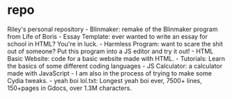 # repo
Riley's personal repository - Blinmaker: remake of the Blinmaker program from Life of Boris - Essay Template: ever wanted to write an essay for school in HTML? You're in luck. - Harmless Program: want to scare the shit out of someone? Put this program into a JS editor and try it out! - HTML Basic Website: code for a basic website made with HTML. - Tutorials: Learn the basics of some different coding languages - JS Calculator: a calculator made with JavaScript - I am also in the process of trying to make some Cydia tweaks. - yeah boi lol.txt: Longest yeah boi ever, 7500+ lines, 150+pages in Gdocs, over 1.3M characters.
